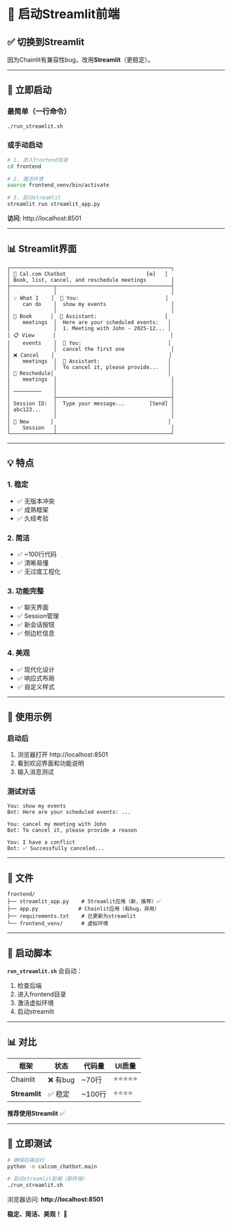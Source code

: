 # 🚀 启动Streamlit前端

## ✅ 切换到Streamlit

因为Chainlit有兼容性bug，改用**Streamlit**（更稳定）。

---

## 🚀 立即启动

### 最简单（一行命令）

```bash
./run_streamlit.sh
```

### 或手动启动

```bash
# 1. 进入frontend目录
cd frontend

# 2. 激活环境
source frontend_venv/bin/activate

# 3. 启动streamlit
streamlit run streamlit_app.py
```

**访问**: http://localhost:8501

---

## 📊 Streamlit界面

```
┌────────────────────────────────────────────────────┐
│ 📅 Cal.com Chatbot                          [⚙️]   │
│ Book, list, cancel, and reschedule meetings        │
├──────────────┬─────────────────────────────────────┤
│              │                                     │
│ 💡 What I    │  👤 You:                            │
│    can do    │  show my events                     │
│              │                                     │
│ 📅 Book      │  🤖 Assistant:                      │
│    meetings  │  Here are your scheduled events:   │
│              │  1. Meeting with John - 2025-12... │
│ 📋 View      │                                     │
│    events    │  👤 You:                            │
│              │  cancel the first one               │
│ ❌ Cancel    │                                     │
│    meetings  │  🤖 Assistant:                      │
│              │  To cancel it, please provide...   │
│ 🔄 Reschedule│                                     │
│    meetings  │                                     │
│              │                                     │
│ ─────────    │                                     │
│              ├─────────────────────────────────────┤
│ Session ID:  │  Type your message...        [Send] │
│ abc123...    │                                     │
│              │                                     │
│ 🔄 New       │                                     │
│    Session   │                                     │
└──────────────┴─────────────────────────────────────┘
```

---

## 💡 特点

### 1. 稳定
- ✅ 无版本冲突
- ✅ 成熟框架
- ✅ 久经考验

### 2. 简洁
- ✅ ~100行代码
- ✅ 清晰易懂
- ✅ 无过度工程化

### 3. 功能完整
- ✅ 聊天界面
- ✅ Session管理
- ✅ 新会话按钮
- ✅ 侧边栏信息

### 4. 美观
- ✅ 现代化设计
- ✅ 响应式布局
- ✅ 自定义样式

---

## 🎯 使用示例

### 启动后

1. 浏览器打开 http://localhost:8501
2. 看到欢迎界面和功能说明
3. 输入消息测试

### 测试对话

```
You: show my events
Bot: Here are your scheduled events: ...

You: cancel my meeting with John
Bot: To cancel it, please provide a reason

You: I have a conflict
Bot: ✅ Successfully canceled...
```

---

## 📁 文件

```
frontend/
├── streamlit_app.py    # Streamlit应用（新，推荐）✅
├── app.py             # Chainlit应用（有bug，弃用）
├── requirements.txt    # 已更新为streamlit
└── frontend_venv/      # 虚拟环境
```

---

## 🔧 启动脚本

**`run_streamlit.sh`** 会自动：
1. 检查后端
2. 进入frontend目录
3. 激活虚拟环境
4. 启动streamlit

---

## 📊 对比

| 框架 | 状态 | 代码量 | UI质量 |
|------|------|--------|--------|
| Chainlit | ❌ 有bug | ~70行 | ⭐⭐⭐⭐⭐ |
| **Streamlit** | ✅ 稳定 | ~100行 | ⭐⭐⭐⭐ |

**推荐使用Streamlit** ✅

---

## 🎉 立即测试

```bash
# 确保后端运行
python -m calcom_chatbot.main

# 启动streamlit前端（新终端）
./run_streamlit.sh
```

浏览器访问: **http://localhost:8501**

**稳定、简洁、美观！** 🚀

